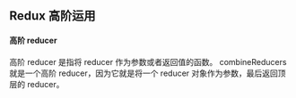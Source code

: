 ## Redux 高阶运用

#### 高阶 reducer

高阶 reducer 是指将 reducer 作为参数或者返回值的函数。 combineReducers 就是一个高阶 reducer，因为它就是将一个 reducer 对象作为参数，最后返回顶层的 reducer。

